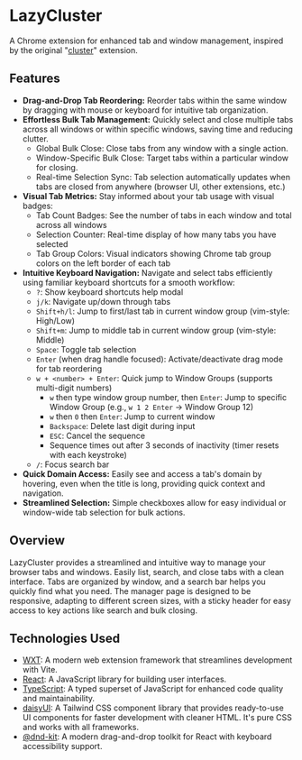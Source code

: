 # LazyCluster

A Chrome extension for enhanced tab and window management, inspired by the original "[cluster](https://chromewebstore.google.com/detail/cluster-window-tab-manage/aadahadfdmiibmdhfmpbeeebejmjnkef)" extension.

## Features

- **Drag-and-Drop Tab Reordering:** Reorder tabs within the same window by dragging with mouse or keyboard for intuitive tab organization.
- **Effortless Bulk Tab Management:** Quickly select and close multiple tabs across all windows or within specific windows, saving time and reducing clutter.
  - Global Bulk Close: Close tabs from any window with a single action.
  - Window-Specific Bulk Close: Target tabs within a particular window for closing.
  - Real-time Selection Sync: Tab selection automatically updates when tabs are closed from anywhere (browser UI, other extensions, etc.)
- **Visual Tab Metrics:** Stay informed about your tab usage with visual badges:
  - Tab Count Badges: See the number of tabs in each window and total across all windows
  - Selection Counter: Real-time display of how many tabs you have selected
  - Tab Group Colors: Visual indicators showing Chrome tab group colors on the left border of each tab
- **Intuitive Keyboard Navigation:** Navigate and select tabs efficiently using familiar keyboard shortcuts for a smooth workflow:
  - `?`: Show keyboard shortcuts help modal
  - `j/k`: Navigate up/down through tabs
  - `Shift+h/l`: Jump to first/last tab in current window group (vim-style: High/Low)
  - `Shift+m`: Jump to middle tab in current window group (vim-style: Middle)
  - `Space`: Toggle tab selection
  - `Enter` (when drag handle focused): Activate/deactivate drag mode for tab reordering
  - `w + <number> + Enter`: Quick jump to Window Groups (supports multi-digit numbers)
    - `w` then type window group number, then `Enter`: Jump to specific Window Group (e.g., `w 1 2 Enter` → Window Group 12)
    - `w` then `0` then `Enter`: Jump to current window
    - `Backspace`: Delete last digit during input
    - `ESC`: Cancel the sequence
    - Sequence times out after 3 seconds of inactivity (timer resets with each keystroke)
  - `/`: Focus search bar
- **Quick Domain Access:** Easily see and access a tab's domain by hovering, even when the title is long, providing quick context and navigation.
- **Streamlined Selection:** Simple checkboxes allow for easy individual or window-wide tab selection for bulk actions.

## Overview

LazyCluster provides a streamlined and intuitive way to manage your browser tabs and windows. Easily list, search, and close tabs with a clean interface. Tabs are organized by window, and a search bar helps you quickly find what you need. The manager page is designed to be responsive, adapting to different screen sizes, with a sticky header for easy access to key actions like search and bulk closing.

## Technologies Used

- [WXT](https://wxt.dev/): A modern web extension framework that streamlines development with Vite.
- [React](https://react.dev/): A JavaScript library for building user interfaces.
- [TypeScript](https://www.typescriptlang.org/): A typed superset of JavaScript for enhanced code quality and maintainability.
- [daisyUI](https://daisyui.com/): A Tailwind CSS component library that provides ready-to-use UI components for faster development with cleaner HTML. It's pure CSS and works with all frameworks.
- [@dnd-kit](https://dndkit.com/): A modern drag-and-drop toolkit for React with keyboard accessibility support.
